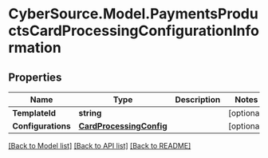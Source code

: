 # CyberSource.Model.PaymentsProductsCardProcessingConfigurationInformation
## Properties

Name | Type | Description | Notes
------------ | ------------- | ------------- | -------------
**TemplateId** | **string** |  | [optional] 
**Configurations** | [**CardProcessingConfig**](CardProcessingConfig.md) |  | [optional] 

[[Back to Model list]](../README.md#documentation-for-models) [[Back to API list]](../README.md#documentation-for-api-endpoints) [[Back to README]](../README.md)

